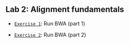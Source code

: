 ## Lab 2: Alignment fundamentals

* [`Exercise 1`](./ex1): Run BWA (part 1)

* [`Exercise 2`](./ex2): Run BWA (part 2)